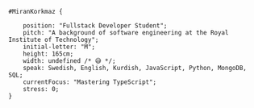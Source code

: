     #MiranKorkmaz {

        position: "Fullstack Developer Student";
        pitch: "A background of software engineering at the Royal Institute of Technology";
        initial-letter: "M";
        height: 165cm;
        width: undefined /* 😅 */; 
        speak: Swedish, English, Kurdish, JavaScript, Python, MongoDB, SQL;
        currentFocus: "Mastering TypeScript";
        stress: 0;
    }
